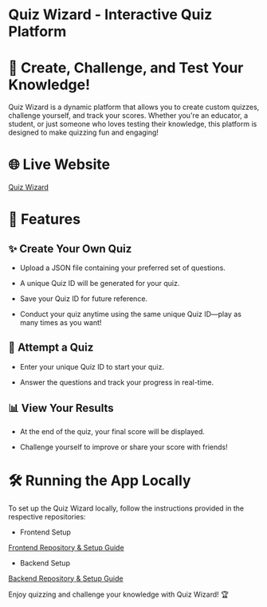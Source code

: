 # Quiz Wizard - Interactive Quiz Platform

# 🚀 Create, Challenge, and Test Your Knowledge!

Quiz Wizard is a dynamic platform that allows you to create custom quizzes, challenge yourself, and track your scores. Whether you're an educator, a student, or just someone who loves testing their knowledge, this platform is designed to make quizzing fun and engaging!

# 🌐 Live Website

[Quiz Wizard](https://quiz-wizard-frontend.vercel.app/)

# 📌 Features

## ✨ Create Your Own Quiz

- Upload a JSON file containing your preferred set of questions.

- A unique Quiz ID will be generated for your quiz.

- Save your Quiz ID for future reference.

- Conduct your quiz anytime using the same unique Quiz ID—play as many times as you want!

## 🎯 Attempt a Quiz

- Enter your unique Quiz ID to start your quiz.

- Answer the questions and track your progress in real-time.

## 📊 View Your Results

- At the end of the quiz, your final score will be displayed.

- Challenge yourself to improve or share your score with friends!

# 🛠️ Running the App Locally

To set up the Quiz Wizard locally, follow the instructions provided in the respective repositories:

- Frontend Setup

[Frontend Repository & Setup Guide](https://github.com/Prikus-01/Quiz-wizard)

- Backend Setup

[Backend Repository & Setup Guide](https://github.com/Prikus-01/Quiz-wizard-backend)

Enjoy quizzing and challenge your knowledge with Quiz Wizard! 🏆
